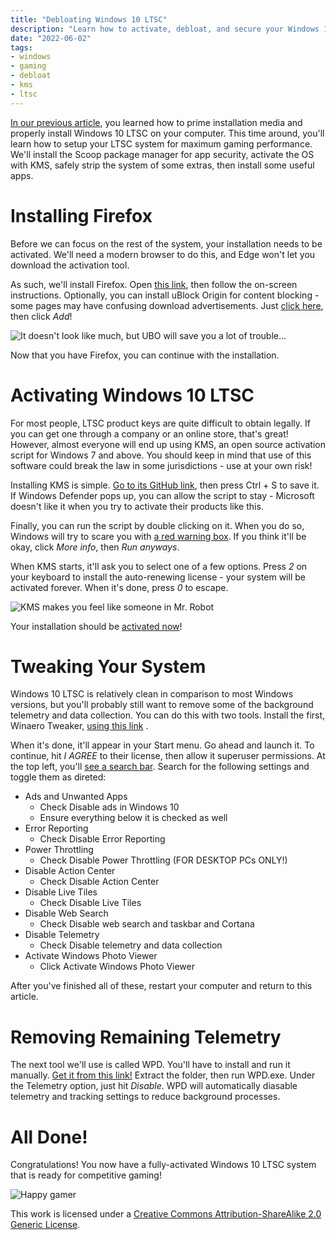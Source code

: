 ```yaml
---
title: "Debloating Windows 10 LTSC"
description: "Learn how to activate, debloat, and secure your Windows 10 LTSC system!"
date: "2022-06-02"
tags:
- windows
- gaming
- debloat
- kms
- ltsc
---
```


[In our previous article](/2022/05/18/ltsc22/), you learned how to prime installation media and properly install Windows 10 LTSC on your computer. This time around, you'll learn how to setup your LTSC system for maximum gaming performance. We'll install the Scoop package manager for app security, activate the OS with KMS, safely strip the system of some extras, then install some useful apps. 

# Installing Firefox
Before we can focus on the rest of the system, your installation needs to be activated. We'll need a modern browser to do this, and Edge won't let you download the activation tool. 

As such, we'll install Firefox. Open [this link](https://www.mozilla.org/en-US/firefox/new/), then follow the on-screen instructions. Optionally, you can install uBlock Origin for content blocking - some pages may have confusing download advertisements. Just [click here](https://addons.mozilla.org/en-US/firefox/addon/ublock-origin/), then click _Add_!

![It doesn't look like much, but UBO will save you a lot of trouble...](https://archive.org/download/screenshot-from-2022-06-02-12-38-07/Screenshot%20from%202022-06-02%2012-38-07.png)

Now that you have Firefox, you can continue with the installation. 

# Activating Windows 10 LTSC

For most people, LTSC product keys are quite difficult to obtain legally. If you can get one through a company or an online store, that's great! However, almost everyone will end up using KMS, an open source activation script for Windows 7 and above. You should keep in mind that use of this software could break the law in some jurisdictions - use at your own risk! 

Installing KMS is simple. [Go to its GitHub link](https://raw.githubusercontent.com/abbodi1406/KMS_VL_ALL_AIO/master/KMS_VL_ALL_AIO.cmd), then press Ctrl + S to save it. If Windows Defender pops up, you can allow the script to stay - Microsoft doesn't like it when you try to activate their products like this.

Finally, you can run the script by double clicking on it. When you do so, Windows will try to scare you with [a red warning box](https://archive.org/download/screenshot-from-2022-05-20-10-16-31/Screenshot%20from%202022-05-20%2010-16-31.png). If you think it'll be okay, click _More info_, then _Run anyways_. 

When KMS starts, it'll ask you to select one of a few options. Press _2_ on your keyboard to install the auto-renewing license - your system will be activated forever. When it's done, press _0_ to escape.

![KMS makes you feel like someone in Mr. Robot](https://archive.org/download/screenshot-from-2022-05-20-10-16-59/Screenshot%20from%202022-05-20%2010-16-59.png)

Your installation should be [activated now](https://archive.org/download/screenshot-from-2022-05-20-10-18-33/Screenshot%20from%202022-05-20%2010-18-33.png)! 

# Tweaking Your System
Windows 10 LTSC is relatively clean in comparison to most Windows versions, but you'll probably still want to remove some of the background telemetry and data collection. You can do this with two tools. Install the first, Winaero Tweaker, [using this link](https://winaerotweaker.com/download/) . 

When it's done, it'll appear in your Start menu. Go ahead and launch it. To continue, hit _I AGREE_ to their license, then allow it superuser permissions. At the top left, you'll [see a search bar](https://archive.org/download/2022-06-02-13-11-1/2022-06-02_13-11_1.png). Search for the following settings and toggle them as direted: 
- Ads and Unwanted Apps
	- Check Disable ads in Windows 10
	- Ensure everything below it is checked as well
- Error Reporting
	- Check Disable Error Reporting
- Power Throttling
	- Check Disable Power Throttling (FOR DESKTOP PCs ONLY!)
- Disable Action Center
	- Check Disable Action Center
- Disable Live Tiles
	- Check Disable Live Tiles
- Disable Web Search
	- Check Disable web search and taskbar and Cortana
- Disable Telemetry
	- Check Disable telemetry and data collection
- Activate Windows Photo Viewer
	- Click Activate Windows Photo Viewer

After you've finished all of these, restart your computer and return to this article. 

# Removing Remaining Telemetry

The next tool we'll use is called WPD. You'll have to install and run it manually. [Get it from this link!](https://wpd.app/get/latest.zip) Extract the folder, then run WPD.exe. Under the Telemetry option, just hit _Disable_. WPD will automatically diasable telemetry and tracking settings to reduce background processes. 

# All Done!

Congratulations! You now have a fully-activated Windows 10 LTSC system that is ready for competitive gaming! 

![Happy gamer](https://archive.org/download/matheus-de-souza-t1aXvVUEH0o-unsplash/matheus-de-souza-t1aXvVUEH0o-unsplash.jpg)

This work is licensed under a [Creative Commons Attribution-ShareAlike 2.0 Generic License](http://creativecommons.org/licenses/by-sa/2.0/).
